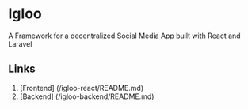 # Igloo
A Framework for a decentralized Social Media App built with React and Laravel

## Links
1. [Frontend] (/igloo-react/README.md)
2. [Backend] (/igloo-backend/README.md)
